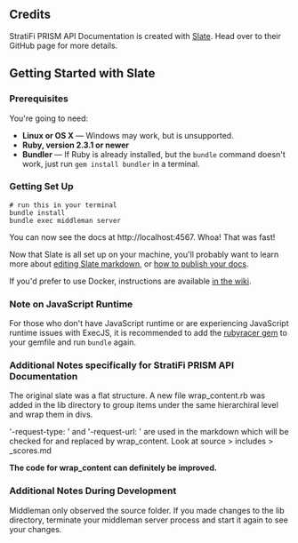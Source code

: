 Credits
------------

StratiFi PRISM API Documentation is created with [Slate](https://github.com/lord/slate). Head over to their GitHub page for more details. 

Getting Started with Slate
------------------------------

### Prerequisites

You're going to need:

 - **Linux or OS X** — Windows may work, but is unsupported.
 - **Ruby, version 2.3.1 or newer**
 - **Bundler** — If Ruby is already installed, but the `bundle` command doesn't work, just run `gem install bundler` in a terminal.

### Getting Set Up

```shell
# run this in your terminal
bundle install
bundle exec middleman server
```

You can now see the docs at http://localhost:4567. Whoa! That was fast!

Now that Slate is all set up on your machine, you'll probably want to learn more about [editing Slate markdown](https://github.com/lord/slate/wiki/Markdown-Syntax), or [how to publish your docs](https://github.com/lord/slate/wiki/Deploying-Slate).

If you'd prefer to use Docker, instructions are available [in the wiki](https://github.com/lord/slate/wiki/Docker).

### Note on JavaScript Runtime

For those who don't have JavaScript runtime or are experiencing JavaScript runtime issues with ExecJS, it is recommended to add the [rubyracer gem](https://github.com/cowboyd/therubyracer) to your gemfile and run `bundle` again. 

### Additional Notes specifically for StratiFi PRISM API Documentation

The original slate was a flat structure. A new file wrap_content.rb was added in the lib directory to group items under the same hierarchiral level and wrap them in divs. 

'-request-type: ' and '-request-url: ' are used in the markdown which will be checked for and replaced by wrap_content. Look at source \> includes \> \_scores.md

**The code for wrap_content can definitely be improved.**

### Additional Notes During Development

Middleman only observed the source folder. If you made changes to the lib directory, terminate your middleman server process and start it again to see your changes. 